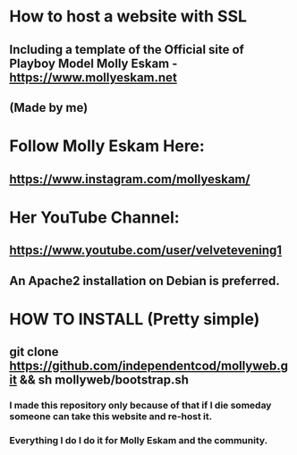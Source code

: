 # How to host a website with SSL 
## Including a template of the Official site of Playboy Model Molly Eskam - https://www.mollyeskam.net
## (Made by me)
# Follow Molly Eskam Here:
## https://www.instagram.com/mollyeskam/
# Her YouTube Channel:
## https://www.youtube.com/user/velvetevening1

## An Apache2 installation on Debian is preferred.
# HOW TO INSTALL (Pretty simple)
## git clone https://github.com/independentcod/mollyweb.git && sh mollyweb/bootstrap.sh

### I made this repository only because of that if I die someday someone can take this website and re-host it.
### Everything I do I do it for Molly Eskam and the community.

